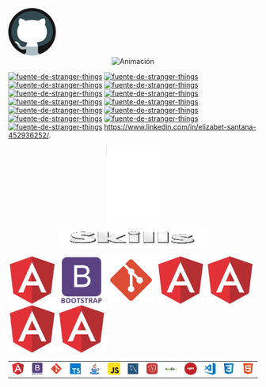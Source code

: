 <div align="left">
  <img src="https://github.com/ElyJF/ElyJF/blob/main/github_logo_icon_188438.png"/>
</div>
<div align="center">
  <img src="https://github.com/ElyJF/ElyJF/blob/main/Dise%C3%B1o%20sin%20t%C3%ADtulo%20(2)%20(2).gif" alt="Animación" autoplay loop />
</div>

<a href="https://fontmeme.com/es/fuente-de-stranger-things/"><img src="https://fontmeme.com/permalink/230629/08499ae8fdcbe6c73d049b33c64fd121.png" alt="fuente-de-stranger-things" border="0"></a>
<a href="https://fontmeme.com/es/fuente-de-stranger-things/"><img src="https://fontmeme.com/permalink/230629/78a4578a6b6878e16cfd6d9a7f0f61c9.png" alt="fuente-de-stranger-things" border="0"></a>
<a href="https://fontmeme.com/es/fuente-de-stranger-things/"><img src="https://fontmeme.com/permalink/230629/54f85c74fe423f597b10fa1b253b79bf.png" alt="fuente-de-stranger-things" border="0"></a>
<a href="https://fontmeme.com/es/fuente-de-stranger-things/"><img src="https://fontmeme.com/permalink/230629/8391cbcf888efbde7b85efaeefbf663b.png" alt="fuente-de-stranger-things" border="0"></a>
<a href="https://fontmeme.com/es/fuente-de-stranger-things/"><img src="https://fontmeme.com/permalink/230629/97a4b52af6f3c66d25d8d1763a2be2da.png" alt="fuente-de-stranger-things" border="0"></a>
<a href="https://fontmeme.com/es/fuente-de-stranger-things/"><img src="https://fontmeme.com/permalink/230629/663484657e66ab405395aae3c67ebe75.png" alt="fuente-de-stranger-things" border="0"></a>
<a href="https://fontmeme.com/es/fuente-de-stranger-things/"><img src="https://fontmeme.com/permalink/230629/0984be55ddccc7c1a3b9a6e8d2e5274b.png" alt="fuente-de-stranger-things" border="0"></a>
<a href="https://fontmeme.com/es/fuente-de-stranger-things/"><img src="https://fontmeme.com/permalink/230629/38c0203e3ccb79b56263876af0881dbc.png" alt="fuente-de-stranger-things" border="0"></a>
<a href="https://fontmeme.com/es/fuente-de-stranger-things/"><img src="https://fontmeme.com/permalink/230629/578dd0559e952e62fedb4189b33eafae.png" alt="fuente-de-stranger-things" border="0"></a>
<a href="https://fontmeme.com/es/fuente-de-stranger-things/"><img src="https://fontmeme.com/permalink/230629/bfc5d9903d0f90dd6708db2de03a53d4.png" alt="fuente-de-stranger-things" border="0"></a>
<a href="https://fontmeme.com/es/fuente-de-stranger-things/"><img src="https://fontmeme.com/permalink/230629/3bd750da7e3bbb7aaff893e818b9479d.png" alt="fuente-de-stranger-things" border="0"></a>
<a href="https://fontmeme.com/es/fuente-de-stranger-things/"><img src="https://fontmeme.com/permalink/230629/75f2e2361e63e9d45c6910591000cbfa.png" alt="fuente-de-stranger-things" border="0"></a>
<a href="https://fontmeme.com/es/fuente-de-stranger-things/"><img src="https://fontmeme.com/permalink/230629/57de89ca3a0ee0a8ad22af92ae630634.png" alt="fuente-de-stranger-things" border="0"></a> https://www.linkedin.com/in/elizabet-santana-452936252/.

<div align="center"><img src="https://github.com/ElyJF/ElyJF/blob/main/YIgV.gif"/>
</div>

<div align="center">
<img src="https://github.com/ElyJF/ElyJF/blob/main/Skills-28-6-2023.gif" width="300px" height="40px" autoplay loop/>
</div>


<code><img src="https://github.com/ElyJF/ElyJF/blob/main/angular_logo_icon_169595.png"/></code>
<code><img src="https://github.com/ElyJF/ElyJF/blob/main/bootstrap_plain_wordmark_logo_icon_146620.png"/></code>
<code><img src="https://github.com/ElyJF/ElyJF/blob/main/file_type_git_icon_130581.png"/></code>
<code><img src="https://github.com/ElyJF/ElyJF/blob/main/angular_logo_icon_169595.png"/></code>
<code><img src="https://github.com/ElyJF/ElyJF/blob/main/angular_logo_icon_169595.png"/></code>
<code><img src="https://github.com/ElyJF/ElyJF/blob/main/angular_logo_icon_169595.png"/></code>
<code><img src="https://github.com/ElyJF/ElyJF/blob/main/angular_logo_icon_169595.png"/></code>
<div align="center">
  <table>
    <tr>
      <td align="center">
        <img src="https://github.com/ElyJF/ElyJF/blob/main/angular_logo_icon_169595.png" alt="Texto alternativo" width="100%">
      </td>
      <td align="center">
        <img src="https://github.com/ElyJF/ElyJF/blob/main/bootstrap_plain_wordmark_logo_icon_146620.png" alt="Texto alternativo" width="100%">
      </td>
      <td align="center">
        <img src="https://github.com/ElyJF/ElyJF/blob/main/file_type_git_icon_130581.png" alt="Texto alternativo" width="100%">
      </td>
      <td align="center">
        <img src="https://github.com/ElyJF/ElyJF/blob/main/file_type_typescript_official_icon_130107.png" alt="Texto alternativo" width="100%">
      </td>
      <td align="center">
        <img src="https://github.com/ElyJF/ElyJF/blob/main/java_15498.png" alt="Texto alternativo" width="100%">
      </td>
      <td align="center">
        <img src="https://github.com/ElyJF/ElyJF/blob/main/javascript_icon_130900.png" alt="Texto alternativo" width="100%">
      </td>
      <td align="center">
        <img src="https://github.com/ElyJF/ElyJF/blob/main/mysqlworkbench_93532.png" alt="Texto alternativo" width="100%">
      </td>
      <td align="center">
        <img src="https://github.com/ElyJF/ElyJF/blob/main/netbeans_22517.png" alt="Texto alternativo" width="100%">
      </td>
        <td align="center">
        <img src="https://github.com/ElyJF/ElyJF/blob/main/nodejs_original_wordmark_logo_icon_146412.png" alt="Texto alternativo" width="100%">
      </td>
      <td align="center">
        <img src="https://github.com/ElyJF/ElyJF/blob/main/npm_icon_146141.png" alt="Texto alternativo" width="100%">
      </td>
      <td align="center">
        <img src="https://github.com/ElyJF/ElyJF/blob/main/visualstudio_code_logo_icon_170247.png" alt="Texto alternativo" width="100%">
      </td>
      <td align="center">
        <img src="https://github.com/ElyJF/ElyJF/blob/main/file_type_css_icon_130661.png" alt="Texto alternativo" width="100%">
      </td>
      <td align="center">
        <img src="https://github.com/ElyJF/ElyJF/blob/main/file_type_html_icon_130541.png" alt="Texto alternativo" width="100%">
      </td>
    </tr>
  </table>
</div>





